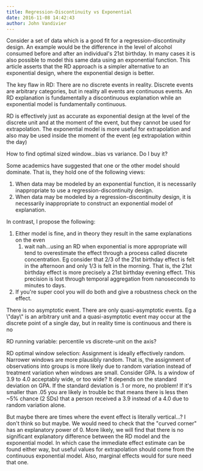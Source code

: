 ```yaml
---
title: Regression-Discontinuity vs Exponential
date: 2016-11-08 14:42:43
author: John Vandivier
---
```




Consider a set of data which is a good fit for a regression-discontinuity design. An example would be the difference in the level of alcohol consumed before and after an individual's 21st birthday. In many cases it is also possible to model this same data using an exponential function. This article asserts that the RD approach is a simpler alternative to an exponential design, where the exponential design is better.

The key flaw in RD: There are no discrete events in reality. Discrete events are arbitrary categories, but in reality all events are continuous events. An RD explanation is fundamentally a discontinuous explanation while an exponential model is fundamentally continuous.

RD is effectively just as accurate as exponential design at the level of the discrete unit and at the moment of the event, but they cannot be used for extrapolation. The exponential model is more useful for extrapolation and also may be used inside the moment of the event (eg extrapolation within the day)

How to find optimal sized window...bias vs variance. Do I buy it?

Some academics have suggested that one or the other model should dominate. That is, they hold one of the following views:
<ol>
 	<li>When data may be modeled by an exponential function, it is necessarily inappropriate to use a regression-discontinuity design.</li>
 	<li>When data may be modeled by a regression-discontinuity design, it is necessarily inappropriate to construct an exponential model of explanation.</li>
</ol>
In contrast, I propose the following:
<ol>
 	<li>Either model is fine, and in theory they result in the same explanations on the even
<ol>
 	<li>wait nah...using an RD when exponential is more appropriate will tend to overestimate the effect through a process called discrete concentration. Eg consider that 2/3 of the 21st birthday effect is felt in the afternoon and only 1/3 is felt in the morning. That is, the 21st birthday effect is more precisely a 21st birthday evening effect. This precision is lost through temporal aggregation from nanoseconds to minutes to days.</li>
</ol>
</li>
 	<li>If you're super cool you will do both and give a robustness check on the effect.</li>
</ol>
There is no asymptotic event. There are only quasi-asymptotic events. Eg a \"day\" is an arbitrary unit and a quasi-asymptotic event may occur at the discrete point of a single day, but in reality time is continuous and there is no

RD running variable: percentile vs discrete-unit on the axis?

RD optimal window selection: Assignment is ideally effectively random. Narrower windows are more plausibly random. That is, the assignment of observations into groups is more likely due to random variation instead of treatment variation when windows are small. Consider GPA. Is a window of 3.9 to 4.0 acceptably wide, or too wide? It depends on the standard deviation on GPA. If the standard deviation is .1 or more, no problem! If it's smaller than .05 you are likely in trouble bc that means there is less then ~5% chance (2 SDs) that a person received a 3.9 instead of a 4.0 due to random variation alone.

But maybe there are times where the event effect is literally vertical...? I don't think so but maybe. We would need to check that the \"curved corner\" has an explanatory power of 0. More likely, we will find that there is no significant explanatory difference between the RD model and the exponential model. In which case the immediate effect estimate can be found either way, but useful values for extrapolation should come from the continuous exponential model. Also, marginal effects would for sure need that one.